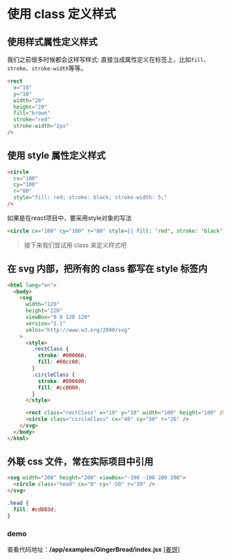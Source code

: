 # 使用 class 定义样式

## 使用样式属性定义样式

我们之前很多时候都会这样写样式: 直接当成属性定义在标签上，比如`fill`、`stroke`、`stroke-width`等等。

```html
<rect
  x="10"
  y="10"
  width="20"
  height="20"
  fill="brown"
  stroke="red"
  stroke-width="2px"
/>
```

## 使用 style 属性定义样式

```html
<circle
  cx="100"
  cy="100"
  r="80"
  style="fill: red; stroke: black; stroke-width: 5;"
/>
```
如果是在react项目中，要采用style对象的写法
```html
<circle cx="100" cy="100" r="80" style={{ fill: 'red', stroke: 'black',strokeWidth:'5' }} />
```

> 接下来我们尝试用 class 来定义样式吧

## 在 svg 内部，把所有的 class 都写在 style 标签内

```html
<html lang="en">
  <body>
    <svg
      width="120"
      height="220"
      viewBox="0 0 120 120"
      version="1.1"
      xmlns="http://www.w3.org/2000/svg"
    >
      <style>
        .rectClass {
          stroke: #000066;
          fill: #00cc00;
        }
        .circleClass {
          stroke: #006600;
          fill: #cc0000;
        }
      </style>

      <rect class="rectClass" x="10" y="10" width="100" height="100" />
      <circle class="circleClass" cx="40" cy="50" r="26" />
    </svg>
  </body>
</html>
```

## 外联 css 文件，常在实际项目中引用

```html
<svg width="200" height="200" viewBox="-100 -100 200 200">
  <circle class="head" cx="0" cy="-50" r="30" />
</svg>
```

```css
.head {
  fill: #cd803d;
}
```

### demo
查看代码地址：__/app/examples/GingerBread/index.jsx__ 
[[姜饼]](../app/examples/GingerBread/index.jsx)
